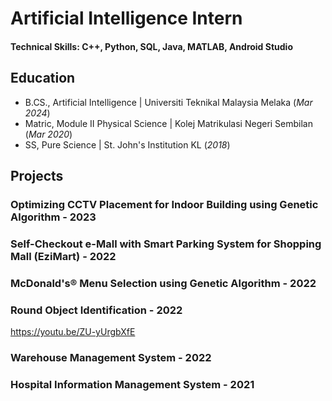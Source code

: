 # Artificial Intelligence Intern

#### Technical Skills: C++, Python, SQL, Java, MATLAB, Android Studio

## Education
- B.CS., Artificial Intelligence | Universiti Teknikal Malaysia Melaka (_Mar 2024_)
- Matric, Module II Physical Science | Kolej Matrikulasi Negeri Sembilan (_Mar 2020_)
- SS, Pure Science | St. John's Institution KL (_2018_)

## Projects
### Optimizing CCTV Placement for Indoor Building using Genetic Algorithm - 2023

### Self-Checkout e-Mall with Smart Parking System for Shopping Mall (EziMart) - 2022

### McDonald's® Menu Selection using Genetic Algorithm - 2022

### Round Object Identification - 2022
https://youtu.be/ZU-yUrgbXfE


### Warehouse Management System - 2022

### Hospital Information Management System - 2021
